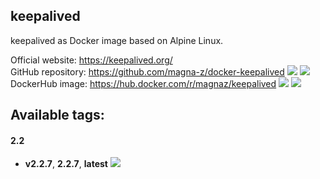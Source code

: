 keepalived
---

keepalived as Docker image based on Alpine Linux.

Official website: <https://keepalived.org/>  
GitHub repository: <https://github.com/magna-z/docker-keepalived> ![](https://img.shields.io/github/stars/magna-z/docker-keepalived) ![](https://img.shields.io/github/forks/magna-z/docker-keepalived)  
DockerHub image: <https://hub.docker.com/r/magnaz/keepalived> ![](https://img.shields.io/docker/stars/magnaz/keepalived) ![](https://img.shields.io/docker/pulls/magnaz/keepalived)

## Available tags:
#### 2.2
- **v2.2.7**, **2.2.7**, **latest** ![](https://img.shields.io/docker/image-size/magnaz/openvpn/v2.2.7)
